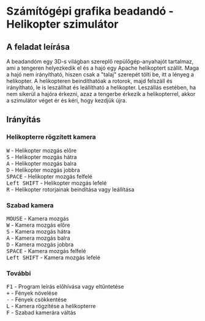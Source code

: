 # Számítógépi grafika beadandó - Helikopter szimulátor
## A feladat leírása
A beadandóm egy 3D-s világban szereplő repülőgép-anyahajót tartalmaz, ami a tengeren helyezkedik el és a hajó egy Apache helikoptert szállít. Maga a hajó nem irányítható, hiszen csak a "talaj" szerepét tölti be, itt a lényeg a helikopter. A helikopteren beindíthatóak a rotorok, majd felszáll és irányítható, le is leszállhat és leállítható a helikopter. Leszállás esetében, ha nem sikerül a hajóra érkezni, azaz a tengerbe érkezik a helikopterrel, akkor a szimulátor véget ér és kéri, hogy kezdjük újra.
## Irányítás
### Helikopterre rögzített kamera
<kbd>W</kbd> - Helikopter mozgás előre <br />
<kbd>S</kbd> - Helikopter mozgás hátra <br />
<kbd>A</kbd> - Helikopter mozgás balra <br />
<kbd>D</kbd> - Helikopter mozgás jobbra <br />
<kbd>SPACE</kbd> - Helikopter mozgás felfelé <br />
<kbd>Left SHIFT</kbd> - Helikopter mozgás lefelé <br />
<kbd>R</kbd> - Helikopter rotorjainak beindítása vagy leállítása <br />

### Szabad kamera
<kbd>MOUSE</kbd> - Kamera mozgás <br />
<kbd>W</kbd> - Kamera mozgás előre <br />
<kbd>S</kbd> - Kamera mozgás hátra <br />
<kbd>A</kbd> - Kamera mozgás balra <br />
<kbd>D</kbd> - Kamera mozgás jobbra <br />
<kbd>SPACE</kbd> - Kamera mozgás felfelé <br />
<kbd>Left SHIFT</kbd> - Kamera mozgás lefelé <br />

### További
<kbd>F1</kbd> - Program leírás előhívása vagy eltűntetése <br />
<kbd>+</kbd> - Fények növelése <br />
<kbd>-</kbd> - Fények csökkentése <br />
<kbd>L</kbd> - Kamera rögzítése a helikopterre <br />
<kbd>F</kbd> - Szabad kamerára váltás <br />
